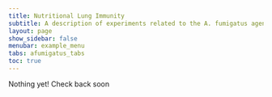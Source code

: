 ```yaml
---
title: Nutritional Lung Immunity
subtitle: A description of experiments related to the A. fumigatus agent.
layout: page
show_sidebar: false
menubar: example_menu
tabs: afumigatus_tabs
toc: true
---
```

<i class="fa fa-gear fa-spin fa-2x" style="color: firebrick"></i> Nothing yet! Check back soon
